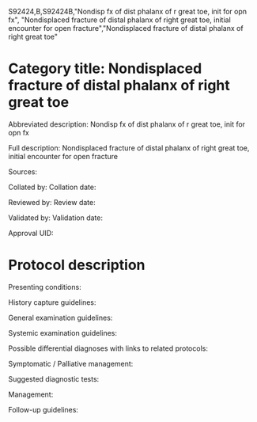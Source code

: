 S92424,B,S92424B,"Nondisp fx of dist phalanx of r great toe, init for opn fx", "Nondisplaced fracture of distal phalanx of right great toe, initial encounter for open fracture","Nondisplaced fracture of distal phalanx of right great toe"
# Category title: Nondisplaced fracture of distal phalanx of right great toe

Abbreviated description: Nondisp fx of dist phalanx of r great toe, init for opn fx

Full description: Nondisplaced fracture of distal phalanx of right great toe, initial encounter for open fracture

Sources:

Collated by:
Collation date:

Reviewed by:
Review date:

Validated by:
Validation date:

Approval UID:

# Protocol description

Presenting conditions:

History capture guidelines:

General examination guidelines:

Systemic examination guidelines:

Possible differential diagnoses with links to related protocols:

Symptomatic / Palliative management:

Suggested diagnostic tests:

Management:

Follow-up guidelines:

